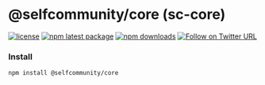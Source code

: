 @selfcommunity/core (sc-core)
=============

[![license](https://img.shields.io/badge/license-MIT-blue.svg)](https://github.com/selfcommunity/community-ui/blob/master/LICENSE)
[![npm latest package](https://img.shields.io/npm/v/@selfcommunity/core/latest.svg)](https://www.npmjs.com/package/@selfcommunity/core)
[![npm downloads](https://img.shields.io/npm/dm/@selfcommunity/core.svg)](https://www.npmjs.com/package/@selfcommunity/core)
[![Follow on Twitter URL](https://img.shields.io/twitter/url/https/twitter.com/community_self.svg?style=social&label=Follow%20%40SelfCommunity)](https://twitter.com/community_self)


### Install

`npm install @selfcommunity/core`

